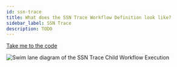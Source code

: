 ```yaml
---
id: ssn-trace
title: What does the SSN Trace Workflow Definition look like?
sidebar_label: SSN Trace
description: TODO
---
```


<!--SNIPSTART background-checks-snn-trace-workflow-definition-->

[Take me to the code](https://github.com/temporalio/background-checks/blob/main/workflows/ssn_trace.go)

<!--SNIPEND-->

![Swim lane diagram of the SSN Trace Child Workflow Execution](/diagrams/background-checks/ssn-trace-flow.svg)
